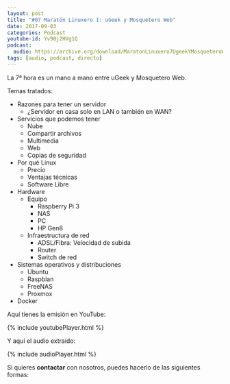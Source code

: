 ```yaml
---
layout: post
title: "#07 Maratón Linuxero I: uGeek y Mosquetero Web"
date: 2017-09-03
categories: Podcast
youtube-id: Yv90j2HVg1Q
podcast:
  audio: https://archive.org/download/MaratonLinuxero7UgeekYMosqueteroWeb/Marat%C3%B3n%20Linuxero%207%20Ugeek%20y%20Mosquetero%20Web
tags: [audio, podcast, directo]
---
```

La 7ª hora es un mano a mano entre uGeek y Mosquetero Web.

Temas tratados:
* Razones para tener un servidor
	* ¿Servidor en casa solo en LAN o también en WAN?
* Servicios que podemos tener
	* Nube
	* Compartir archivos
	* Multimedia
	* Web
	* Copias de seguridad
* Por qué Linux
	* Precio
	* Ventajas técnicas
	* Software Libre
* Hardware
	* Equipo
		* Raspberry Pi 3
		* NAS
		* PC
		* HP Gen8
	* Infraestructura de red
		* ADSL/Fibra: Velocidad de subida
		* Router
		* Switch de red
* Sistemas operativos y distribuciones
	* Ubuntu
	* Raspbian
	* FreeNAS
	* Proxmox
* Docker

Aquí tienes la emisión en YouTube:

{% include youtubePlayer.html %}

Y aquí el audio extraído:

{% include audioPlayer.html %}

Si quieres **contactar** con nosotros, puedes hacerlo de las siguientes formas: